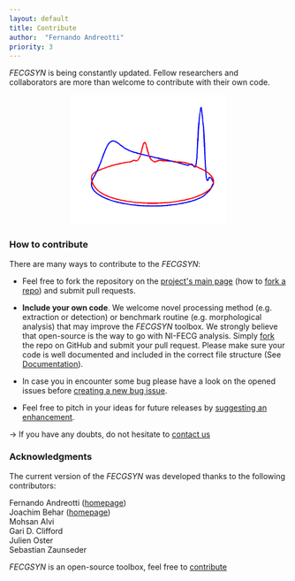```yaml
---
layout: default
title: Contribute
author:  "Fernando Andreotti"
priority: 3
---
```


_FECGSYN_ is being constantly updated. Fellow researchers and collaborators are more than welcome to contribute with their own code.

<div>
    <center><img class="img-responsive" src="images/French_fecgsyn.png" alt="VCGs"  width="283" height="235"></center>
</div>

### How to contribute
There are many ways to contribute to the _FECGSYN_:

- Feel free to fork the repository on the [<span class="octicon octicon-mark-github"></span> project's main page](https://github.com/fernandoandreotti/fecgsyn) (how to [fork a repo](https://help.github.com/articles/fork-a-repo/)) and submit pull requests.

- **Include your own code**. We welcome novel processing method (e.g. extraction or detection) or benchmark routine (e.g. morphological analysis) that may improve the _FECGSYN_ toolbox. We strongly believe that open-source is the way to go with NI-FECG analysis. Simply [fork](https://github.com/fernandoandreotti/fecgsyn) the repo on GitHub and submit your pull request. Please make sure your code is well documented and included in the correct file structure (See [Documentation]({{site.github.url}}/pages/documentation.html)).

- In case you in encounter some bug please have a look on the opened issues before [<span class="octicon octicon-bug"></span> creating a new bug issue](https://github.com/fernandoandreotti/fecgsyn/issues).

- Feel free to pitch in your ideas for future releases by [<span class="octicon octicon-light-bulb"></span> suggesting an enhancement](https://github.com/fernandoandreotti/fecgsyn/issues).

-> If you have any doubts, do not hesitate to [<span class="octicon octicon-mail"></span> contact us](mailto:fernando.andreotti@mailbox.tu-dresden.de;joachim.behar@eng.ox.ac.uk)


### Acknowledgments

The current version of the _FECGSYN_ was developed thanks to the following contributors:

Fernando Andreotti ([homepage](http://fernando.planetarium.com.br/))<br>
Joachim Behar ([homepage](http://joachimbehar.comuv.com/))<br>
Mohsan Alvi<br>
Gari D. Clifford<br>
Julien Oster<br>
Sebastian Zaunseder<br>

<p><em>FECGSYN</em> is an open-source toolbox, feel free to <a href="{{site.github.url}}/pages/contribute.html" data-toggle="tooltip" title="Hooray!">contribute</a></p>

